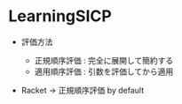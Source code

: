 LearningSICP
============

- 評価方法
	- 正規順序評価 : 完全に展開して簡約する
	- 適用順序評価 : 引数を評価してから適用

- Racket -> 正規順序評価 by default